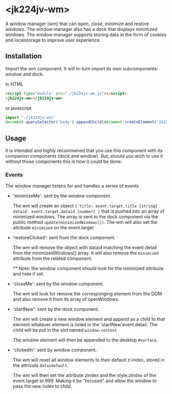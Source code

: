 # &lt;jk224jv-wm&gt;

A window manager (wm) that can open, close, minimize and restore windows. The window manager also has a dock that displays minimized windows. The window manager supports storing data in the form of cookies and localstorage to improve user experience.

## Installation

Import the wm component. It will in-turn import its own subcomponents: window and dock.

In HTML

``` HTML
<script type="module" src="./jk224jv-wm.js"></script>
<jk224jv-wm></jk224jv-wm>
```

or javascript

``` javascript
import './jk224jv-wm/'
document.querySelector('body').appendChild(document.createElement('jk224jv-wm'))
```

## Usage

It is intended and highly recommened that you use this component with its companion components (dock and window). But, should you wich to use it without those components this is how it could be done:

### Events

The window manager listens for and handles a series of events

* 'minimizeMe': sent by the window component.

    The wm will create an object `{ title: event.target.title {string} dataid: event.target.dataid {number} }` that is pushed into an array of minimized windows. The array is sent to the dock component via the public method `update(minimizedWindows[])`. The wm will also set the attribute `minimized` on the event.target

* 'restoreClicked': sent from the dock component.

    The wm will remove the object with dataid matching the event.detail from the minimizedWindows[] array. It will also remove the `minimized` attribute from the related component.

    ** Note: the window component should look for the minimized attribute and hide if set.

* 'closeMe': sent by the window component.

    The wm will look for remove the corresponging element from the DOM and also remove it from its array of openWindows.

* 'startNew': sent by the dock component.

    The wm will create a new window element and append as a child to that element whatever element is listed in the 'startNew'event.detail. The child will be put in the slot named `window-content`

    The window element will then be appended to the desktop `#surface`.

* 'clickedIn': sent by window component.

    The wm will reset all window elements to their default z-index, stored in the attrivute `datazdefault`.

    The wm will then set the attribute zindex and the style.zIndex of the event.target to 999. Making it be "focused" and allow the window to pass the new index to child.
